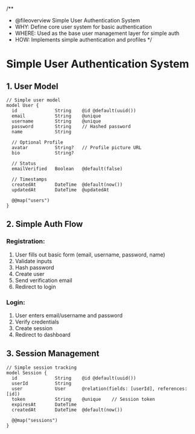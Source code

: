/**
 * @fileoverview Simple User Authentication System
 * WHY: Define core user system for basic authentication
 * WHERE: Used as the base user management layer for simple auth
 * HOW: Implements simple authentication and profiles
 */

# Simple User Authentication System

## 1. User Model

```prisma
// Simple user model
model User {
  id              String    @id @default(uuid())
  email           String    @unique
  username        String    @unique
  password        String    // Hashed password
  name            String
  
  // Optional Profile
  avatar          String?   // Profile picture URL
  bio             String?   
  
  // Status
  emailVerified   Boolean   @default(false)
  
  // Timestamps
  createdAt       DateTime  @default(now())
  updatedAt       DateTime  @updatedAt

  @@map("users")
}
```

## 2. Simple Auth Flow

### Registration:
1. User fills out basic form (email, username, password, name)
2. Validate inputs
3. Hash password
4. Create user
5. Send verification email
6. Redirect to login

### Login:
1. User enters email/username and password
2. Verify credentials
3. Create session
4. Redirect to dashboard

## 3. Session Management

```prisma
// Simple session tracking
model Session {
  id              String    @id @default(uuid())
  userId          String
  user            User      @relation(fields: [userId], references: [id])
  token           String    @unique    // Session token
  expiresAt       DateTime
  createdAt       DateTime  @default(now())

  @@map("sessions")
}
```